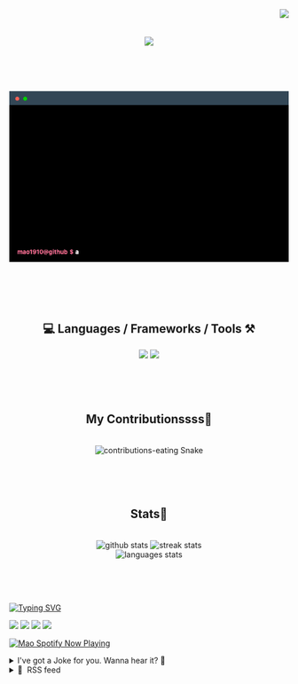<!-- VISITOR BADGE -->
<!-- https://github.com/hehuapei/visitor-badge -->

<img align="right" src="https://visitor-badge.laobi.icu/badge?page_id=mao1910.mao1910&left_color=%2379DAF9&right_color=%23FE6E96" />


<!-- TYPING SVG -->
<!-- https://github.com/DenverCoder1/readme-typing-svg -->

<h1 align="center">
    <img src="https://readme-typing-svg.herokuapp.com/?font=Righteous&size=35&center=true&vCenter=true&width=500&height=70&color=FE6E96&font=poppins&duration=5000&lines=Hi+There!+👋;+I'm+Mao!;" />
</h1>

<br/>


<!-- ABOUT ME TERMINAL -->
<h1 align="center">
<img src="./assets/terminal-5.gif" alt="Terminal" />
</h1>

<br/><br/><br/>


<!-- TECHNOLOGIES LOGOS -->
<!-- https://github.com/tandpfun/skill-icons -->

<h2 align="center">💻 Languages / Frameworks / Tools ⚒️</h2>
<div align="center">
    <img src="https://skillicons.dev/icons?i=javascript,typescript,angular,react,html,css,scss,bootstrap,cs,java,spring" />
    <img src="https://skillicons.dev/icons?i=flutter,firebase,supabase,mysql,git,github,gitlab,vscode,idea,maven,figma" />
</div>

<br/><br/><br/>


<!-- CONTRIBUTIONS SNAKE GAME -->
<!-- https://github.com/Platane/snk -->

<div align="center">
  <h2> My Contributionssss🐍 </h2>
  <br>
  <img alt="contributions-eating Snake" src="https://raw.githubusercontent.com/mao1910/mao1910/output/github-contribution-grid-snake.svg" />

  <!-- Four lines below suggested by Planate for Dark mode-->
  <picture>
  <source media="(prefers-color-scheme: dark)" srcset="github-snake-dark.svg" />
  <source media="(prefers-color-scheme: light)" srcset="github-snake.svg" />
  </picture>
  
  <br/><br/><br/>
</div>


<!-- GITHUB STATS -->
<!-- https://github.com/DenverCoder1/github-readme-streak-stats --> <!--  My Vercel -->
<!-- https://github.com/anuraghazra/github-readme-stats --> <!--  My own Vercel -->

<h2 align="center"> Stats📝 </h2>
  <br>
<div align=center>
  <img width=429 src="https://github-readme-stats-mao1910.vercel.app/api?username=mao1910&count_private=true&show_icons=true&theme=dracula&rank_icon=github&hide=contribs&border_radius=10&border_color=79DAF9" alt="github stats"/>
  <img width=396 src="https://github-readme-streak-stats-2235.vercel.app?user=mao1910&count_private=true&theme=dracula&currStreakNum=79DAF9&currStreakLabel=FE6E96&border_radius=10&border=79DAF9" alt="streak stats"/>
  <br/>
  <img src="https://github-readme-stats-mao1910.vercel.app/api/top-langs/?username=mao1910&layout=compact&theme=dracula&border_radius=10&size_weight=0.5&count_weight=0.5&border_color=79DAF9" alt="languages stats" />
</div>

<br/><br/><br/>


<!-- FOOTER -->
<!-- https://github.com/DenverCoder1/readme-typing-svg -->
<!-- https://readme-typing-svg.demolab.com/demo/ -->

<a href="https://git.io/typing-svg"><img src="https://readme-typing-svg.demolab.com?font=Poppins&pause=1000&color=FE6E96&width=535&lines=Thanks+for+dropping+by!;Feel+free+to+check+any+of+the+Socials+below+%F0%9F%91%87;Or+the+Joke+Of+The+Day+if+you're+down+for+a+giggle+%F0%9F%98%9D;Hope+to+see+you+again+%F0%9F%91%8A;Uh%3F+You're+still+here%3F;Well...+I'm+running+out+of+things+to+say...;Tell+you+what%2C+due+to+your+effort+and+perseverance%2C;I+shall+present+you+with+a+short+poem%3A;%22To+code%2C+or+not+to+code%2C+that+is+the+question%3A;Whether+'tis+nobler+in+the+IDE+to+debug;The+errors+and+issues+of+outrageous+software%2C;Or+to+take+up+the+keyboard+against+a+sea+of+bugs;And+by+coding%2C+end+them.%22;by+William+Shakespeare%2C+probably.+;Pretty+sure+that's+Hamlet's.;Alrighty%2C+this+has+been+fun.;But+I'll+restart+the+loop+now...+see+ya+soon!" alt="Typing SVG" /></a>


<!--  SOCIAL NETWORKS -->
<!-- https://github.com/alexandresanlim/Badges4-README.md-Profile -->

  <div> 
    <a href="https://www.deviantart.com/madeinkobaia/art/my-profile-is-under-construction-265626465" target="_blank"><img src="https://img.shields.io/badge/-LinkedIn-%230077B5?style=for-the-badge&logo=linkedin&logoColor=white" target="_blank"></a> <!-- ADD LINKEDIN PROFILE -->
    <a href = "https://www.nicepng.com/ourpic/u2q8o0t4t4r5o0r5_website-under-construction-png-graphic-transparent-website-under/"><img src="https://img.shields.io/badge/Portfolio-4285F4?style=for-the-badge&logo=Google-chrome&logoColor=white" target="_blank"></a> <!-- ADD PORTFOLIO WEBSITE -->
    <a href="https://discord.gg" target="_blank"><img src="https://img.shields.io/badge/Discord-7289DA?style=for-the-badge&logo=discord&logoColor=white" target="_blank"></a> <!-- ADD DISCORD --> <!-- User or Server? -->
    <a href = "mailto:mao1910dev@gmail.com"><img src="https://img.shields.io/badge/Gmail-D14836?style=for-the-badge&logo=gmail&logoColor=white" target="_blank"></a>
  </div>


<!-- SPOTIFY PLAYING-->
<!-- https://github.com/novatorem/novatorem --> <!-- My own Vercel deployment-->

[<img width=438px src="https://spotify-now-playing-git-main-mao1910.vercel.app//api/spotify/?border_color=FE6E96" alt="Mao Spotify Now Playing" />](https://open.spotify.com/user/31542et242zglhf42ydrtqgvuvde)


<!-- JOKE OF THE DAY -->
<!-- https://github.com/ABSphreak/readme-jokes --> <!-- My own Vercel deployment-->

<details>
<summary>I've got a Joke for you. Wanna hear it? 🙈</summary>

<br/>

 <tr>
 <td style="padding-top:4px"><img src = "https://readme-jokes-git-master-mao1910.vercel.app/api?&theme=dracula"></td>
 </tr>

</details>


<!-- RSS FEED -->
<!-- https://github.com/gautamkrishnar/blog-post-workflow -->

<details>
<summary>📕 &nbsp;RSS feed</summary>

<br/>


<!-- BLOG-POST-LIST:START -->
 #### - [Outsourcing Software Dev: What Factors Matter?](https://dev.to/devteam/outsourcing-software-dev-what-factors-matter-42a5) 
 <details><summary>Article</summary> <blockquote>
<p>When in-house resources are scarce, what should you consider before outsourcing software development? </p>
</blockquote>

<p>Follow the DEVteam for more discussions and online camaraderie!</p>


<div class="ltag__user ltag__user__id__1">
  <a href="/devteam" class="ltag__user__link profile-image-link">
    <div class="ltag__user__pic">
      <img src="https://res.cloudinary.com/practicaldev/image/fetch/s--DGMHY8k9--/c_limit%2Cf_auto%2Cfl_progressive%2Cq_auto%2Cw_800/https://res.cloudinary.com/practicaldev/image/fetch/s--DG4H-3cI--/c_fill%2Cf_auto%2Cfl_progressive%2Ch_150%2Cq_auto%2Cw_150/https://dev-to-uploads.s3.amazonaws.com/uploads/organization/profile_image/1/d908a186-5651-4a5a-9f76-15200bc6801f.jpg" alt="devteam image">
    </div>
  </a>
  <div class="ltag__user__content">
    <h2>
      <a href="/devteam" class="ltag__user__link">The DEV Team</a>
      Follow
    </h2>
    <div class="ltag__user__summary">
      <a href="/devteam" class="ltag__user__link">
        The team behind this very platform. 😄
      </a>
    </div>
  </div>
</div>
 

 </details> 
 <hr /> 

 #### - [My #100DaysOfCode Challenge](https://dev.to/devencourt/my-100daysofcode-challenge-1d66) 
 <details><summary>Article</summary> <h3>
  
  
  Past
</h3>

<p>I have had a really long, bumpy relationship with coding. I'm a naturally fast learner, so when I run into something with as many hurdles as coding, I've never had enough grit to make it through. Or at least, that's what I tell myself.</p>

<p>At the earliest stages of my journey, I had online profiles on chat sites that I customized with HTML and CSS before I even really understood what those were.</p>

<p>When I was in high school, I traded my Physics courses for Computer Science courses. I got to learn web design and make my own games instead of doing math on paper, what a dream! At the peak of my high school tech career, I used a Logitech webcam and my own API to design something similar to a Ring doorbell before those really got popular. </p>

<p>Nowadays, I know enough about these technical topics to hold a conversation, but if you actually pressed me about some of them and held my feet to the fire, I probably wouldn't be able to give you solid answers. For my fellow Americans, if you had Spanish classes in high school and haven't spoken the language since, you'll know how I feel: a stuttering, bumbling mess.</p>

<h3>
  
  
  Future
</h3>

<p>So, I want to make an effort to fix that. How are things going to change? </p>

<p>I've always struggled with motivation, but I've never struggled with passion. That, I've got buckets full of. So, let's take all that passion and turn it into something fruitful.</p>

<p>You all may have heard of the <a href="https://dev.to/devteam/dev-team-update-22c9">recent round of layoffs</a> at Forem last week. While I was unfortunately one of the unlucky few impacted, I'm not going to let that stop me from connecting with over one million of you amazing people each and every week. </p>

<p>I'm feeling motivated enough to do 100 Days of Code this October, so let's see how it'll turn out. With this post, I'm committing myself publicly to the challenge. Maybe a true developer will be born out of this venture.<br>
</p>
<div class="crayons-card c-embed text-styles text-styles--secondary">
    <div class="c-embed__body">
      <h2 class="fs-xl lh-tight">
        <a href="https://www.100daysofcode.com/" rel="noopener noreferrer" class="c-link">
          #100DaysOfCode Official Website  | #100DaysOfCode
        </a>
      </h2>
      <div class="color-secondary fs-s flex items-center">
        100daysofcode.com
      </div>
    </div>
</div>


<p>I think this time, I have a few major motivations that will make the difference: </p>

<ol>
<li>I'm already at the best place to be a CodeNewbie: dev.to</li>
<li>I have dream projects I want to be able to turn into reality. </li>
<li>I'm willing to take it slow and understand that there are going to be a lot of things that I don't get the first go around. </li>
</ol>

<p>You can follow along with my daily progress on Twitter: </p>
<div class="crayons-card c-embed text-styles text-styles--secondary">
    <a href="https://twitter.com/bethenb1" rel="noopener noreferrer">
      twitter.com
    </a>
</div>


<p>I'll post weekly here so I don't spam you too much - and just to make it easier on the ol' wrists. 15 posts is a lot less than 100 posts. </p>

<p>If anyone has been waiting to make the effort to learn how to code, this is your sign! I'm following <a href="https://www.theodinproject.com">The Odin Project</a>, so you can feel free to learn along with me at your own pace. I'm inspired by all of you and hope that I can inspire some newbies myself along the way. </p>

<p>If I get anything wrong, feel free to leave a helpful comment! See you soon! 💕</p>

 </details> 
 <hr /> 

 #### - [Integrating Prometheus with SAP's Enterprise Software for Kubernetes Monitoring: A Step-by-Step Guide](https://dev.to/johnpottergr/integrating-prometheus-with-saps-enterprise-software-for-kubernetes-monitoring-a-step-by-step-guide-4i68) 
 <details><summary>Article</summary> <h2>
  
  
  Pre-requisites
</h2>

<h4>
  
  
  Kubernetes Cluster:
</h4>

<ul>
<li>
Have a running Kubernetes cluster.
#### kubectl: </li>
<li>
Installed and configured to interact with your cluster.
#### Helm: </li>
<li>
Installed, for easier package deployment.</li>
</ul>

<h2>
  
  
  Deployment
</h2>

<h4>
  
  
  Step 1: Install Prometheus Operator
</h4>

<ul>
<li>Open your terminal and run:
</li>
</ul>

<div class="highlight js-code-highlight">
<pre class="highlight plaintext"><code>helm repo add prometheus-community https://prometheus-community.github.io/helm-charts
helm install prometheus prometheus-community/kube-prometheus-stack
</code></pre>

</div>



<h4>
  
  
  Step 2: Check Installation
</h4>

<ul>
<li>Confirm that Prometheus is running.
</li>
</ul>

<div class="highlight js-code-highlight">
<pre class="highlight plaintext"><code>kubectl get pods -n default
</code></pre>

</div>



<h4>
  
  
  Step 3: Configure Service Monitors
</h4>

<ul>
<li>
Create a <code>service-monitor.yaml</code> file and specify what you need.
</li>
</ul>

<div class="highlight js-code-highlight">
<pre class="highlight plaintext"><code>apiVersion: monitoring.coreos.com/v1
kind: ServiceMonitor
metadata:
  name: sap-service-monitor
spec:
  endpoints:
  - port: http-metrics
  selector:
    matchLabels:
      app: sap-service
</code></pre>

</div>



<ul>
<li>Apply the Service Monitor.
</li>
</ul>

<div class="highlight js-code-highlight">
<pre class="highlight plaintext"><code>kubectl apply -f service-monitor.yaml
</code></pre>

</div>



<h4>
  
  
  Step 4: Open Prometheus Dashboard
</h4>

<ul>
<li>Use port-forwarding to access the dashboard.
</li>
</ul>

<div class="highlight js-code-highlight">
<pre class="highlight plaintext"><code>kubectl port-forward svc/prometheus-kube-prometheus-prometheus 9090:9090
</code></pre>

</div>



<ul>
<li>
Open <code>http://localhost:9090/targets</code>. You should see your SAP service.</li>
</ul>

<p><a href="https://res.cloudinary.com/practicaldev/image/fetch/s--F0aajdmt--/c_limit%2Cf_auto%2Cfl_progressive%2Cq_auto%2Cw_800/https://dev-to-uploads.s3.amazonaws.com/uploads/articles/y041re08r182csquffqi.jpg" class="article-body-image-wrapper"><img src="https://res.cloudinary.com/practicaldev/image/fetch/s--F0aajdmt--/c_limit%2Cf_auto%2Cfl_progressive%2Cq_auto%2Cw_800/https://dev-to-uploads.s3.amazonaws.com/uploads/articles/y041re08r182csquffqi.jpg" alt="Image description" width="800" height="352"></a></p>

<h2>
  
  
  Usage
</h2>

<h4>
  
  
  Step 1: Access Grafana
</h4>

<ul>
<li>Port-forward to Grafana.
</li>
</ul>

<div class="highlight js-code-highlight">
<pre class="highlight plaintext"><code>kubectl port-forward svc/prometheus-grafana 3000:80

</code></pre>

</div>



<ul>
<li>
Open <code>http://localhost:3000</code>. Default login is <code>admin/admin</code>.</li>
</ul>

<h4>
  
  
  Step 2: Import Dashboard
</h4>

<ul>
<li>Go to Dashboards &gt; Import and pick a Kubernetes-focused dashboard.</li>
</ul>

<h4>
  
  
  Step 3: Set Alerts
</h4>

<ul>
<li>
In Prometheus, go to <code>Alerts</code> and set your rules.</li>
</ul>

<h4>
  
  
  Step 4: Test
</h4>

<ul>
<li>Deploy a busy pod or two and watch the metrics to validate the setup.</li>
</ul>

<p>And there you go! This guide should help you monitor Kubernetes clusters in an SAP environment with Prometheus. </p>

 </details> 
 <hr /> 

 #### - [9 Common Security Vulnerabilities in Web Applications](https://dev.to/joymukherjee_18/9-common-security-vulnerabilities-in-web-applications-207) 
 <details><summary>Article</summary> <p>Web applications have become integral to our daily lives, facilitating everything from online shopping to social interactions. However, the increasing complexity of web apps also brings a higher risk of security vulnerabilities. Cyberattacks can result in data breaches, service disruptions, and financial losses. To safeguard your web applications, it's crucial to understand and mitigate common security vulnerabilities. In this article, we'll explore nine of these vulnerabilities and discuss how to protect your web apps from them.</p>

<p><a href="https://res.cloudinary.com/practicaldev/image/fetch/s--QLf2xa_h--/c_limit%2Cf_auto%2Cfl_progressive%2Cq_auto%2Cw_800/https://dev-to-uploads.s3.amazonaws.com/uploads/articles/ysud3hw6tge9v2fcjk1h.png" class="article-body-image-wrapper"><img src="https://res.cloudinary.com/practicaldev/image/fetch/s--QLf2xa_h--/c_limit%2Cf_auto%2Cfl_progressive%2Cq_auto%2Cw_800/https://dev-to-uploads.s3.amazonaws.com/uploads/articles/ysud3hw6tge9v2fcjk1h.png" alt="Image description" width="600" height="400"></a></p>

<p><strong>1. Injection Attacks</strong></p>

<p><strong>What is it:</strong> Injection attacks occur when malicious code is injected into an application's input fields, typically through user inputs or HTTP requests. The most common type is SQL Injection, where attackers manipulate database queries to access, modify, or delete data.</p>

<p><strong>Prevention:</strong> Use parameterized queries or prepared statements to sanitize user inputs, avoiding direct concatenation of data in queries. Employ web application firewalls (WAFs) to detect and block malicious requests.</p>

<p><strong>2. Cross-Site Scripting (XSS)</strong></p>

<p><strong>What is it:</strong> XSS attacks involve injecting malicious scripts into web pages viewed by other users. These scripts can steal user data, session cookies, or manipulate website content.</p>

<p><strong>Prevention:</strong> Implement output encoding to sanitize user-generated content. Utilize Content Security Policy (CSP) headers to restrict script execution from untrusted sources. Regularly scan for vulnerabilities using tools like OWASP ZAP.</p>

<p><strong>3. Cross-Site Request Forgery (CSRF)</strong></p>

<p><strong>What is it:</strong> CSRF attacks trick users into performing actions without their consent when they are logged into a different website. Attackers can execute actions on behalf of users, potentially leading to unauthorized changes or data loss.</p>

<p><strong>Prevention:</strong> Implement anti-CSRF tokens in web forms to verify that actions originated from the legitimate site. Validate and sanitize inputs on the server side.</p>

<p><strong>4. Broken Authentication</strong></p>

<p><strong>What is it:</strong> Weak authentication mechanisms, like poorly protected credentials or session management, can lead to unauthorized access. Attackers may use stolen or brute-forced credentials to impersonate users.</p>

<p><strong>Prevention:</strong> Use strong password policies and implement multi-factor authentication (MFA) where possible. Secure session management with secure cookies, token-based authentication, and session timeouts.</p>

<p><strong>5. Insecure Deserialization</strong></p>

<p><strong>What is it:</strong> Insecure deserialization occurs when applications fail to properly validate and sanitize serialized data, allowing attackers to execute arbitrary code.</p>

<p><strong>Prevention:</strong> Avoid deserializing untrusted data. Implement whitelists for allowed classes and objects during deserialization. Keep your deserialization libraries up to date.</p>

<p><strong>6. Security Misconfiguration</strong></p>

<p><strong>What is it:</strong> Misconfigurations can expose sensitive data, APIs, or admin interfaces to unauthorized access. Attackers exploit these mistakes to gain unauthorized access.</p>

<p><strong>Prevention:</strong> Regularly review and update your server, application, and database configurations. Employ security headers and frameworks like OWASP ModSecurity to catch common misconfigurations.</p>

<p><strong>7. Broken Access Control</strong></p>

<p><strong>What is it:</strong> Insufficient access controls allow users to perform actions they shouldn't. Attackers may escalate their privileges to access restricted resources.</p>

<p><strong>Prevention:</strong> Implement proper role-based access control (RBAC) and ensure that users can only access what they are authorized to. Regularly audit access control policies.</p>

<p><strong>8. Sensitive Data Exposure</strong></p>

<p><strong>What is it:</strong> Inadequately protected sensitive data, such as passwords or credit card numbers, can be accessed by attackers. This may occur due to weak encryption or storage practices.</p>

<p><strong>Prevention:</strong> Encrypt sensitive data both in transit (using HTTPS) and at rest (using strong encryption algorithms). Store credentials securely, and never expose them in logs or error messages.</p>

<p><strong>9. Unvalidated Redirects and Forwards</strong></p>

<p><strong>What is it:</strong> Unvalidated redirects and forwards occur when applications forward users to untrusted URLs or pages. Attackers can use this to trick users into visiting malicious websites.</p>

<p><strong>Prevention:</strong> Avoid using redirects and forwards based on user inputs. If necessary, validate and sanitize the destination URLs. Implement a safe redirection mechanism.</p>

<p><strong>Conclusion</strong></p>

<p>Web application security is an ongoing process that requires vigilance and proactive measures. Understanding these common security vulnerabilities and following best practices, such as those outlined by the OWASP (Open Web Application Security Project), is crucial for protecting your web applications. Regular security testing, code reviews, and staying informed about emerging threats are essential steps in maintaining robust web application security. Remember, it's not a matter of if an attack will happen but when, so being prepared is key to safeguarding your web apps and user data.</p>

 </details> 
 <hr /> 

 #### - [Data Science for Beginners📊: 2023-2024 Complete Roadmap✅](https://dev.to/musyoki97/data-science-for-beginners-2023-2024-complete-roadmap-1bgc) 
 <details><summary>Article</summary> <p>Are you new to <strong>Data Science?</strong> Do you want to build a career along the field of data? This article is certainly for you.  </p>

<p><a href="https://res.cloudinary.com/practicaldev/image/fetch/s--VYW_TEwm--/c_limit%2Cf_auto%2Cfl_progressive%2Cq_auto%2Cw_800/https://uwo.ca/sci/datascience/img/Placeholders/Data%2520Science%2520Slide.jpg" class="article-body-image-wrapper"><img src="https://res.cloudinary.com/practicaldev/image/fetch/s--VYW_TEwm--/c_limit%2Cf_auto%2Cfl_progressive%2Cq_auto%2Cw_800/https://uwo.ca/sci/datascience/img/Placeholders/Data%2520Science%2520Slide.jpg" alt="Data Science" width="800" height="250"></a>  </p>

<blockquote>
<p>" <strong>Data Science</strong> can be described as a field of study that involves manipulating and analyzing raw data or complex data sets using statistical computing methods and machine learning techniques to draw insights in order to make data-driven decisions."<br><br>
</p>
  
</blockquote>

<p>Data Science is one of the fast growing fields of the 21st Century. Data science has rapidly evolved in the recent era due to increased amounts of data in big companies and the corporate world which must be analyzed in order to provide data-driven business decisions.<br><br>
The field is immensely lucrative with a good pay even for the entry level personnel. Individuals who work in this field must be able to work with Big Data in order to provide solutions to the ever changing technology and the business sector.<br>
<br><br>
The increasing value for data scientists lies within the endless need of businesses to harness large amounts of data in order to come up with a viable present and future solutions. Therefore, data science provides the conduit between raw data and business insights. It allows for the manipulation of large raw meaningless data stored in databases to extract meaningful value.<br>
<br></p>

<p>Data science is therefore one of the key drivers of today's economies as most of the steps being taken by government's and organizations to combat modern problems rely on keen analysis of data. Data Science can therefore be used to predict the future occurrences and trends. </p>

<p>However, for one to really have a thriving career in this field, it must be instigated by passion for problem-solving rather than the money motive. One must be able to commit themselves into learning. There are numerous online courses, tutorials and YouTube videos where one can be able gain enough knowledge on data science.<br><br>
There are also various bootcamps where one can kickstart their their science career. For in instance, bootcamps organized by <strong><a href="https://www.youtube.com/results?search_query=lux+academy">Lux_Academy</a></strong> would be a good starting point   </p>

<h2>
  
  
  <strong>Data Science Essentials📚</strong>
</h2>

<p>Any beginner wishing to venture into the field of data science must first equip themselves with the elementary building concepts that are inexpendable as far as data is concerned.  </p>

<p>Data Science is an increasingly dynamic field, therefore ensuring a progressive learning approach for a beginner is highly recommended. Data Science is a multidisciplinary sector made up of a triplet domain:  </p>

<blockquote>
<ol>
<li>Mathematics</li>
<li>Statistics</li>
<li>Programming
</li>
</ol>
</blockquote>

<p>It is important to note that these three domains are correlated and intertwined. Therefore understanding the three and having a concrete knowledge is very vital. <br>
<br></p>

<h2>
  
  
  <strong>Mathematics</strong>
</h2>

<p>Mathematics in data science helps one to choose appropriate procedures and diagnose problems<br>
appropriately. It is one of the core building blocks of data science due to the fact that data comes in unusual formats. Some key components of maths one should pay close attention to include:  </p>

<blockquote>
<p>a) <a href="https://www.w3schools.com/ai/ai_probability.asp">Probability</a><br><br>
b) <a href="https://www.w3schools.com/ai/ai_statistics.asp">Calculus</a><br><br>
c) <a href="https://www.w3schools.com/ai/ai_algebra.asp">Linear Algebra</a> </p>
</blockquote>

<h3>
  
  
  a) Probability
</h3>

<p><strong><a href="https://www.javatpoint.com/probability">Probability</a></strong> is the likelihood of an occurrence of an event. Data science uses the various types of distributions such as <strong>normal distribution, Bernoulli distribution* and *uniform distribution</strong> to predict the likelihood of an occurrence.</p>

<h3>
  
  
  b) Calculus
</h3>

<p><strong><a href="https://www.khanacademy.org/math/calculus-1">Calculus</a></strong> in mathematics can be simply defined as the study of instantaneous or continuous the rate of change. <strong>Optimization</strong> and <strong>integration</strong> are important areas in Calculus that are very key in data science.</p>

<h3>
  
  
  c) Linear Algebra
</h3>

<p><strong><a href="https://www.khanacademy.org/math/linear-algebra">Linear Algebra</a></strong> is a mathematical field concerned with linear equations. <strong>Vectors</strong> represent data points while <strong>scalars</strong> represent numerical values in data science. However, there are a whole lot of Linear Algebra such as matrices, mappings and many more which are covered in Data Science.</p>

<h2>
  
  
  <strong>Statistics</strong>
</h2>

<p>Statistical concepts such as hypothesis testing, p-values, mean and average are key to data science. <strong>Descriptive statistics</strong> helps one to describe the characteristics of a dataset, making it easier for one to understand and interpret data while <strong>inferential Statistics</strong> is used for making estimates about a population and hypothesis testing.</p>

<h2>
  
  
  <strong>Programming</strong>
</h2>

<p>I would be obliged to say that programming is the most important cornerstone concept of data science.<br><br>
Whichever the programming language of choice, you must be able to have a solid knowledge of the language's variables, loops, functions and datatypes.<br><br>
The ability to work with databases relies on a strong background of programming. There has always been a debate about which language should one learn or which language should precede the other. Is it <strong>Python, R or SQL?</strong><br>
There are various languages to work with various types of datasets and databases but i will only outline the major languages that cut across the field. Different companies also prefer different languages which lays responsibility for one to be conversant with the key languages.</p>

<h3>
  
  
  - <a href="https://www.python.org/about/gettingstarted/">Python</a>
</h3>

<p>Python is essential in data science due to it's flexibility and the availability of its huge libraries which enables data scientists to easily work with data. Python's syntax is also easy to grasp. The key Python libraries for Data Science include <strong><a href="https://pandas.pydata.org/">Pandas</a>, <a href="https://matplotlib.org/">Matplotlib</a> and <a href="https://numpy.org/">NumPy</a></strong>. Python consists of many libraries in addition to the three.<br><br>
You should be able to understand basic python like its syntax and various data structures such as lists, tuples and lists.  </p>

<h2>
  
  
  <strong><a href="https://www.geeksforgeeks.org/r-programming-for-data-science/">R</a></strong>
</h2>

<p>R is an open-source language which provides a wide range of statistical and graphical techniques for exploring, analyzing, and visualizing data. R offers powerful data manipulation and transformation capabilities, allowing users to clean, reshape, and prepare data for analysis.<br><br>
The <strong>"dplyr" and "tidyr"</strong> packages, for example, are popular tools for data wrangling.  R provides a variety of machine learning libraries and packages e.g. <strong>caret, randomForest, xgboost</strong> that allow data scientists to build and evaluate predictive models.</p>

<h3>
  
  
  - <a href="https://www.w3schools.com/sql/">SQL</a>
</h3>

<p><strong>SQL</strong> or <strong><a href="https://www.w3schools.com/sql/#gsc.tab=0">Structured Query Language</a></strong> is a query language that is used for interacting with relational databases.<br><br>
You may be asking yourself now <strong>what is a database or what is to query?</strong><br>
A <strong>database</strong> is just a collection or related data which are organized in tables and columns. A phonebook for instance is a database because it has a collection of all your contacts which have similar characteristics like the phone number and a name, very simple.<br><br>
To <strong>query</strong> is to simply issue a request or a command to the database for a specific information. Therefore, <strong>SQL</strong> is used to interact with databases through a <strong><a href="https://www.tutorialspoint.com/dbms/index.htm">Database Management System (RDMS)</a></strong><br><br>
The main purpose of a RDMS is to perform the <strong>CRUD</strong> operations <strong>(Create, Read/Retrieve, Update and Delete)</strong> data on a database.<br>
<br></p>

<h2>
  
  
  Machine Learning
</h2>

<p><strong><a href="https://www.simplilearn.com/tutorials/machine-learning-tutorial">Machine learning</a></strong> is one of the fields of Artificial Intelligence which primarily involves development of models and algorithms that enable machines to learn, adapt and communicate with each other.<br><br>
In the field of data science, machine learning is a valuable tool that enables extraction of patterns and insights from datasets. There are various types of machine learning such as <strong>supervised, unsupervised and deep learning.</strong></p>

<h3>
  
  
  Data Visualization
</h3>

<p>After performing the various operations on data, effective visualization is essential in communicating the insights.  Various data visualization tools such as <strong><a href="https://www.tutorialspoint.com/tableau/index.htm">Tableau</a></strong> enable one to provide data visualizations that are easily understood by everyone.<br>
 One must also be able to present the insights in a fluent and appealing way to the respective audience. Therefore, data science does not entirely rely on the technical skills of working with data.<br><br>
Communication skills is key for a data scientist as insights must be relayed with utmost fluency.<br><br>
<br> <br>
Finally, it is very crucial for one to build up their <strong>portifolio</strong> while learning. One should commit themselves to building projects and writing articles about data science. These articles and projects go a long way on increasing your probability of securing a career in a data related field.<br><br>
<strong><a href="https://product.hubspot.com/blog/git-and-github-tutorial-for-beginners">Github</a></strong> is a good starting point where you can create an account and include all your articles and projects in repositories. One can also use <strong><a href="https://www.kaggle.com/">Kaggle</a></strong> where you can interact with fellow data scientists and get access to large amounts of data sets.</p>

 </details> 
 <hr /> 
<!-- BLOG-POST-LIST:END -->
</table>
</details>


<!-- TODO
Change the 3stats boxes around, possibly two on top and one on bottom
Fix RSSfeed
Fix Spotify Playlists
Fix Socials [Portfolio, Discord, Linkedin]
In the future, add Public Repositories of Selected Projects
-->
